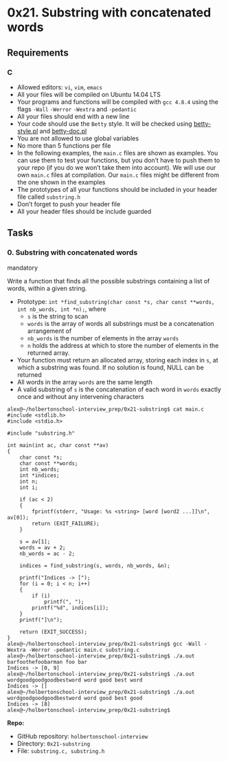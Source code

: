 # 0x21. Substring with concatenated words

## Requirements

### C

-   Allowed editors:  `vi`,  `vim`,  `emacs`
-   All your files will be compiled on Ubuntu 14.04 LTS
-   Your programs and functions will be compiled with  `gcc 4.8.4`  using the flags  `-Wall`  `-Werror`  `-Wextra`  and  `-pedantic`
-   All your files should end with a new line
-   Your code should use the  `Betty`  style. It will be checked using  [betty-style.pl](https://github.com/holbertonschool/Betty/blob/master/betty-style.pl "betty-style.pl")  and  [betty-doc.pl](https://github.com/holbertonschool/Betty/blob/master/betty-doc.pl "betty-doc.pl")
-   You are not allowed to use global variables
-   No more than 5 functions per file
-   In the following examples, the  `main.c`  files are shown as examples. You can use them to test your functions, but you don’t have to push them to your repo (if you do we won’t take them into account). We will use our own  `main.c`  files at compilation. Our  `main.c`  files might be different from the one shown in the examples
-   The prototypes of all your functions should be included in your header file called  `substring.h`
-   Don’t forget to push your header file
-   All your header files should be include guarded

## Tasks

### 0. Substring with concatenated words

mandatory

Write a function that finds all the possible substrings containing a list of words, within a given string.

-   Prototype:  `int *find_substring(char const *s, char const **words, int nb_words, int *n);`, where
    -   `s`  is the string to scan
    -   `words`  is the array of words all substrings must be a concatenation arrangement of
    -   `nb_words`  is the number of elements in the array  `words`
    -   `n`  holds the address at which to store the number of elements in the returned array.
-   Your function must return an allocated array, storing each index in  `s`, at which a substring was found. If no solution is found, NULL can be returned
-   All words in the array  `words`  are the same length
-   A valid substring of  `s`  is the concatenation of each word in  `words`  exactly once and without any intervening characters

```
alex@~/holbertonschool-interview_prep/0x21-substring$ cat main.c
#include <stdlib.h>
#include <stdio.h>

#include "substring.h"

int main(int ac, char const **av)
{
    char const *s;
    char const **words;
    int nb_words;
    int *indices;
    int n;
    int i;

    if (ac < 2)
    {
        fprintf(stderr, "Usage: %s <string> [word [word2 ...]]\n", av[0]);
        return (EXIT_FAILURE);
    }

    s = av[1];
    words = av + 2;
    nb_words = ac - 2;

    indices = find_substring(s, words, nb_words, &n);

    printf("Indices -> [");
    for (i = 0; i < n; i++)
    {
        if (i)
            printf(", ");
        printf("%d", indices[i]);
    }
    printf("]\n");

    return (EXIT_SUCCESS);
}
alex@~/holbertonschool-interview_prep/0x21-substring$ gcc -Wall -Wextra -Werror -pedantic main.c substring.c
alex@~/holbertonschool-interview_prep/0x21-substring$ ./a.out barfoothefoobarman foo bar
Indices -> [0, 9]
alex@~/holbertonschool-interview_prep/0x21-substring$ ./a.out wordgoodgoodgoodbestword word good best word
Indices -> []
alex@~/holbertonschool-interview_prep/0x21-substring$ ./a.out wordgoodgoodgoodbestword word good best good
Indices -> [8]
alex@~/holbertonschool-interview_prep/0x21-substring$

```

**Repo:**

-   GitHub repository:  `holbertonschool-interview`
-   Directory:  `0x21-substring`
-   File:  `substring.c, substring.h`

